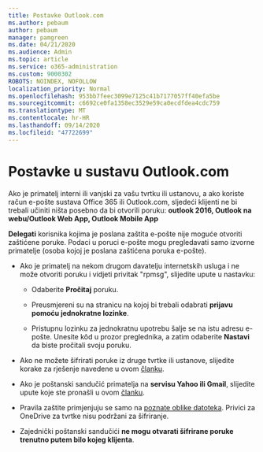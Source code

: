 ```yaml
---
title: Postavke Outlook.com
ms.author: pebaum
author: pebaum
manager: pamgreen
ms.date: 04/21/2020
ms.audience: Admin
ms.topic: article
ms.service: o365-administration
ms.custom: 9000302
ROBOTS: NOINDEX, NOFOLLOW
localization_priority: Normal
ms.openlocfilehash: 953bb7feec3099e7125c41b7177057ff40efa5be
ms.sourcegitcommit: c6692ce0fa1358ec3529e59ca0ecdfdea4cdc759
ms.translationtype: MT
ms.contentlocale: hr-HR
ms.lasthandoff: 09/14/2020
ms.locfileid: "47722699"
---
```

# <a name="settings-in-outlookcom"></a>Postavke u sustavu Outlook.com

Ako je primatelj interni ili vanjski za vašu tvrtku ili ustanovu, a ako koriste račun e-pošte sustava Office 365 ili Outlook.com, sljedeći klijenti ne bi trebali učiniti ništa posebno da bi otvorili poruku: **outlook 2016, Outlook na webu/Outlook Web App, Outlook Mobile App**

**Delegati** korisnika kojima je poslana zaštita e-pošte nije moguće otvoriti zaštićene poruke. Podaci u poruci e-pošte mogu pregledavati samo izvorne primatelje (osoba kojoj je poslana zaštićena poruka e-pošte).

- Ako je primatelj na nekom drugom davatelju internetskih usluga i ne &nbsp; može otvoriti poruku i vidjeti privitak "rpmsg", slijedite upute u nastavku:
    
    - Odaberite **Pročitaj** poruku.
    
    - Preusmjereni su na stranicu na kojoj bi trebali odabrati **prijavu pomoću jednokratne lozinke**.
    
    - Pristupnu lozinku za jednokratnu upotrebu šalje se na istu adresu e-pošte. Unesite kôd u prozor preglednika, a zatim odaberite **Nastavi** da biste pročitali svoju poruku.

- Ako ne možete šifrirati poruke iz druge tvrtke ili ustanove, slijedite korake za rješenje navedene u ovom [članku](https://support.office.com/article/known-issues-opening-irm-protected-emails-sent-from-users-in-other-office-365-organizations-0dec0593-a05d-4aa2-8445-9311ebab3164).

- Ako je poštanski sandučić primatelja na **servisu Yahoo ili Gmail**, slijedite upute koje ste </span> pronašli u ovom [članku](https://support.office.com/article/how-do-i-open-a-protected-message-1157a286-8ecc-4b1e-ac43-2a608fbf3098).

- Pravila zaštite primjenjuju se samo na [poznate oblike datoteka](https://docs.microsoft.com/azure/information-protection/rms-client/client-admin-guide-file-types). Privici za OneDrive za tvrtke nisu podržani za šifriranje.

- Zajednički poštanski sandučići **ne mogu otvarati šifrirane poruke trenutno putem bilo kojeg klijenta**. 
